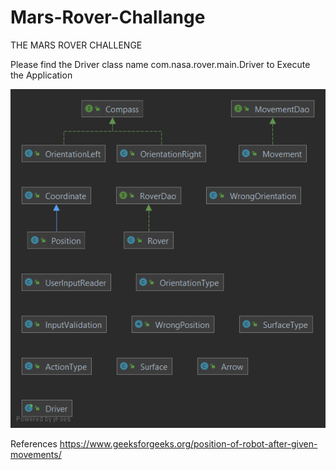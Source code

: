 # Mars-Rover-Challange
THE MARS ROVER CHALLENGE

Please find the Driver class name com.nasa.rover.main.Driver to Execute the Application

![alt text](https://github.com/praneethpj/Mars-Rover-Challange/blob/main/rover.png)


References
https://www.geeksforgeeks.org/position-of-robot-after-given-movements/
